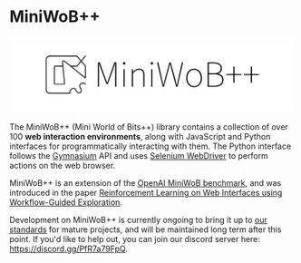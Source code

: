# MiniWoB++

<p align="center">
  <img src="https://raw.githubusercontent.com/Farama-Foundation/miniwob-plusplus/main/miniwobplusplus-text.png" width="500px"/>
</p>

The MiniWoB++ (Mini World of Bits++) library contains a collection of over 100 **web interaction environments**,
along with JavaScript and Python interfaces for programmatically interacting with them.
The Python interface follows the [Gymnasium](https://gymnasium.farama.org/) API
and uses [Selenium WebDriver](https://www.selenium.dev/documentation/webdriver/)
to perform actions on the web browser. 

MiniWoB++ is an extension of the
[OpenAI MiniWoB benchmark](http://proceedings.mlr.press/v70/shi17a/shi17a.pdf),
and was introduced in the paper
[Reinforcement Learning on Web Interfaces using Workflow-Guided
Exploration](https://arxiv.org/abs/1802.08802).

Development on MiniWoB++ is currently ongoing to bring it up to [our standards](https://farama.org/project_standards.html) for mature projects, and will be maintained long term after this point. If you'd like to help out, you can join our discord server here: <https://discord.gg/PfR7a79FpQ>.
